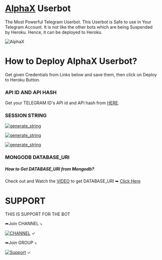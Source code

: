 # [AlphaX](https://telegram.me/AlphaXUpdates) Userbot
The Most Powerful Telegram Userbot.
This Userbot is Safe to use in Your Telegram Account.
It is not like the other bots which are being Suspended by Heroku. Hence, it can be deployed to Heroku.

![AlphaX](https://telegra.ph/file/f4bd8ce3fcfdb38f2ff1d.jpg)

# How to Deploy AlphaX Userbot?
Get given Credentials from Links below and save them, then click on Deploy to Heroku Button. 
### API ID AND API HASH 
Get your TELEGRAM ID's API id and API hash from [HERE](my.telegram.org).

### SESSION STRING 
<a href="https://replit.com/@RoyalDevendra/AlphaX-session" target="_blank"><img src="https://img.shields.io/badge/run-string__session.py-red?style=for-the-badge&logo=repl.it" alt="generate_string" /></a>

<a href="https://replit.com/@loverboyXD/ALPHA-X-2" target="_blank"><img src="https://img.shields.io/badge/run-string__session.py-red?style=for-the-badge&logo=repl.it" alt="generate_string" /></a>

<a href="https://replit.com/@loverboyXD/ALPHA-X" target="_blank"><img src="https://img.shields.io/badge/run-string__session.py-red?style=for-the-badge&logo=repl.it" alt="generate_string" /></a> 
### MONGODB DATABASE_URI
##### How to Get DATABASE_URI from Mongodb?
Check out and Watch the [VIDEO](https://youtu.be/GzsjrTrNgEE) to get DATABASE_URI 
➥ [Click Here](https://youtu.be/GzsjrTrNgEE)

# SUPPORT 

THIS IS SUPPORT FOR THE BOT 

➦Join CHANNEL ⤵

</p><p align="centre"><a href="https://t.me/AlphaXUpdates"><img src="https://img.shields.io/badge/telegram-updates_channel-blue?style=social&logo=telegram" alt="CHANNEL" /></a> ✓


➥Join GROUP ⤵

</p><p align="centre"><a href="https://t.me/AlphaXHelpChat"> <img src="https://img.shields.io/badge/telegram-Support_Group-blue?style=social&logo=telegram" alt="Support" /></a> ✓


